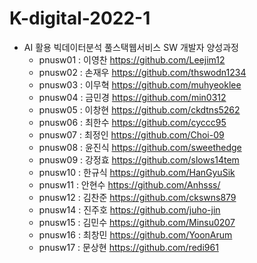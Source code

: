 # K-digital-2022-1
+ AI 활용 빅데이터분석 풀스택웹서비스 SW 개발자 양성과정
  + pnusw01 : 이영찬 https://github.com/Leejim12 
  + pnusw02 : 손재우 https://github.com/thswodn1234
  + pnusw03 : 이무혁 https://github.com/muhyeoklee
  + pnusw04 : 금민경 https://github.com/min0312
  + pnusw05 : 이창현 https://github.com/ckdtns5262
  + pnusw06 : 최한수 https://github.com/cyccc95
  + pnusw07 : 최정인 https://github.com/Choi-09
  + pnusw08 : 윤진식 https://github.com/sweethedge
  + pnusw09 : 강정효 https://github.com/slows14tem
  + pnusw10 : 한규식 https://github.com/HanGyuSik
  + pnusw11 : 안현수 https://github.com/Anhsss/
  + pnusw12 : 김찬준 https://github.com/ckswns879 
  + pnusw14 : 진주호 https://github.com/juho-jin
  + pnusw15 : 김민수 https://github.com/Minsu0207
  + pnusw16 : 최창민 https://github.com/YoonArum
  + pnusw17 : 문상현 https://github.com/redi961
 
